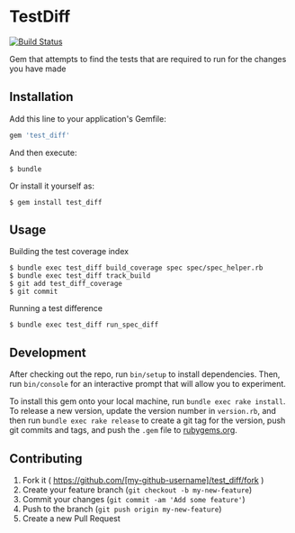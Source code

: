 # TestDiff
[![Build Status](https://travis-ci.org/grantspeelman/test_diff.svg?branch=master)](https://travis-ci.org/grantspeelman/test_diff)

Gem that attempts to find the tests that are required to run for the changes you have made

## Installation

Add this line to your application's Gemfile:

```ruby
gem 'test_diff'
```

And then execute:

    $ bundle

Or install it yourself as:

    $ gem install test_diff

## Usage

Building the test coverage index

    $ bundle exec test_diff build_coverage spec spec/spec_helper.rb
    $ bundle exec test_diff track_build
    $ git add test_diff_coverage
    $ git commit

Running a test difference

    $ bundle exec test_diff run_spec_diff

## Development

After checking out the repo, run `bin/setup` to install dependencies. Then, run `bin/console` for an interactive prompt that will allow you to experiment.

To install this gem onto your local machine, run `bundle exec rake install`. To release a new version, update the version number in `version.rb`, and then run `bundle exec rake release` to create a git tag for the version, push git commits and tags, and push the `.gem` file to [rubygems.org](https://rubygems.org).

## Contributing

1. Fork it ( https://github.com/[my-github-username]/test_diff/fork )
2. Create your feature branch (`git checkout -b my-new-feature`)
3. Commit your changes (`git commit -am 'Add some feature'`)
4. Push to the branch (`git push origin my-new-feature`)
5. Create a new Pull Request
